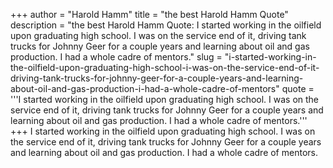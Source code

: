 +++
author = "Harold Hamm"
title = "the best Harold Hamm Quote"
description = "the best Harold Hamm Quote: I started working in the oilfield upon graduating high school. I was on the service end of it, driving tank trucks for Johnny Geer for a couple years and learning about oil and gas production. I had a whole cadre of mentors."
slug = "i-started-working-in-the-oilfield-upon-graduating-high-school-i-was-on-the-service-end-of-it-driving-tank-trucks-for-johnny-geer-for-a-couple-years-and-learning-about-oil-and-gas-production-i-had-a-whole-cadre-of-mentors"
quote = '''I started working in the oilfield upon graduating high school. I was on the service end of it, driving tank trucks for Johnny Geer for a couple years and learning about oil and gas production. I had a whole cadre of mentors.'''
+++
I started working in the oilfield upon graduating high school. I was on the service end of it, driving tank trucks for Johnny Geer for a couple years and learning about oil and gas production. I had a whole cadre of mentors.
